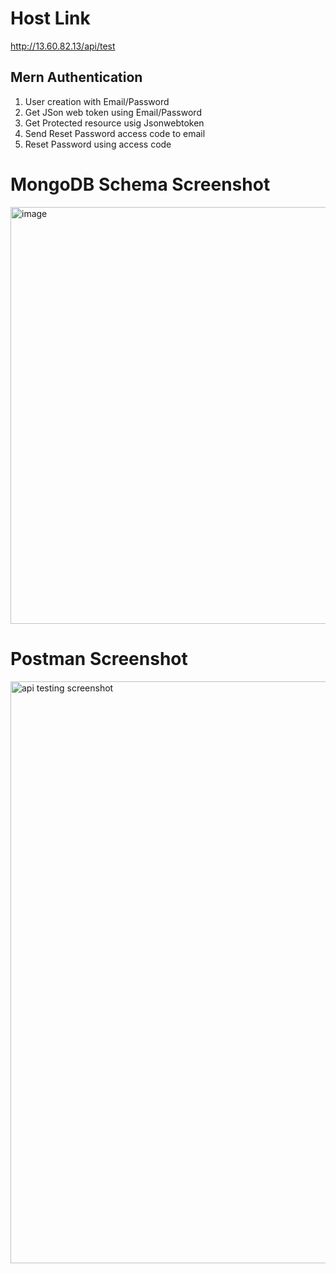 # Host Link
http://13.60.82.13/api/test

## Mern Authentication

1. User creation with Email/Password
2. Get JSon web token using Email/Password
3. Get Protected resource usig Jsonwebtoken
4. Send Reset Password access code to email
5. Reset Password using access code

# MongoDB Schema Screenshot
<img width="667" alt="image" src="https://github.com/LogesS25/Authentication-Mern/assets/122730945/27175fd3-70e0-4b0c-825a-0a82dce28cfc">

# Postman Screenshot

<img width="931" alt="api testing screenshot" src="https://github.com/LogesS25/Authentication-Mern/assets/122730945/65851036-45fd-452f-a72d-b6df279ac7df">


